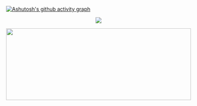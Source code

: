 [![Ashutosh's github activity graph](https://github-readme-activity-graph.vercel.app/graph?username=davimcruz&bg_color=0d1117&color=ffa500&line=ffa500&point=ff9494&area=true&hide_border=true)](https://github.com/ashutosh00710/github-readme-activity-graph)

<p align="center">
  <img src="https://github-profile-trophy.vercel.app/?username=davimcruz&theme=chalk&row=2&no-bg=true&column=3&margin-w=15&margin-h=15&title=Commits,Experience,Followers" />
</p>

<div align="center">  

  <img width="100%" height="195px" src="https://github-readme-stats.vercel.app/api/top-langs/?username=davimcruz&layout=compact&hide_border=true&title_color=ffa500&text_color=ffa500&bg_color=0d1117" />
</div>

